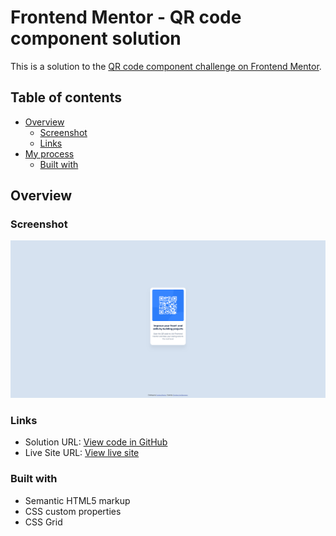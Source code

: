 # Frontend Mentor - QR code component solution

This is a solution to the [QR code component challenge on Frontend Mentor](https://www.frontendmentor.io/challenges/qr-code-component-iux_sIO_H).

## Table of contents

- [Overview](#overview)
  - [Screenshot](#screenshot)
  - [Links](#links)
- [My process](#my-process)
  - [Built with](#built-with)

## Overview

### Screenshot

![QR Code component screenshot](./images/qr-code-component.png)

### Links

- Solution URL: [View code in GitHub](https://github.com/assiduousdev/qr-code-component/)
- Live Site URL: [View live site](https://christian-qr-code-component.netlify.app/)

### Built with

- Semantic HTML5 markup
- CSS custom properties
- CSS Grid
